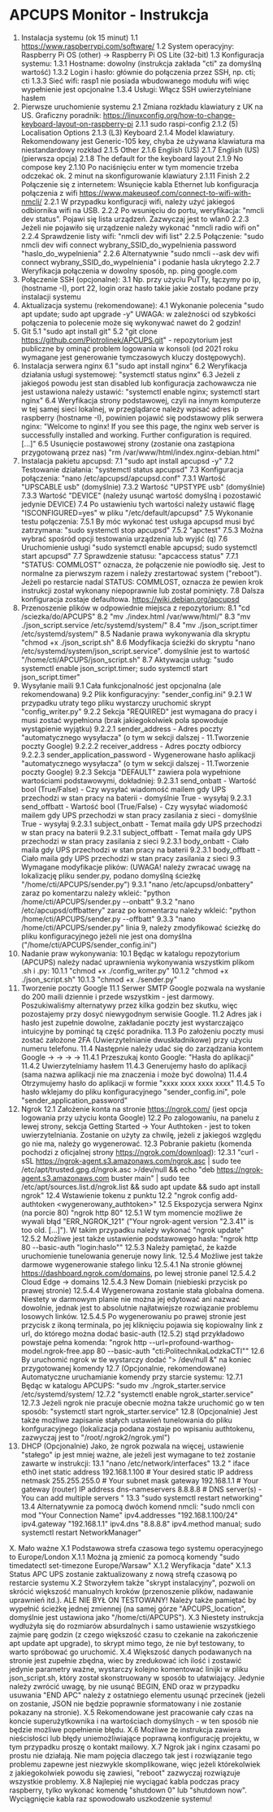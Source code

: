 # APCUPS Monitor - Instrukcja
1. Instalacja systemu (ok 15 minut)
    1.1 https://www.raspberrypi.com/software/
    1.2 System operacyjny: Raspberry Pi OS (other) -> Raspberry Pi OS Lite (32-bit)
    1.3 Konfiguracja systemu:
        1.3.1 Hostname: dowolny (instrukcja zakłada "cti" za domyślną wartość)
        1.3.2 Login i hasło: głównie do połączenia przez SSH, np. cti; cti
        1.3.3 Sieć wifi: rasp1 nie posiada wbudowanego modułu wifi więc wypełnienie jest opcjonalne
        1.3.4 Usługi: Włącz SSH uwierzytelniane hasłem
3. Pierwsze uruchomienie systemu
	2.1 Zmiana rozkładu klawiatury z UK na US. Graficzny poradnik: https://linuxconfig.org/how-to-change-keyboard-layout-on-raspberry-pi
		2.1.1 sudo raspi-config
		2.1.2 (5) Localisation Options
		2.1.3 (L3) Keyboard
		2.1.4 Model klawiatury. Rekomendowany jest Generic-105 key, chyba że używana klawiatura ma niestandardowy rozkład
		2.1.5 Other
		2.1.6 English (US)
		2.1.7 English (US) (pierwsza opcja)
		2.1.8 The default for the keyboard layout
		2.1.9 No compose key
		2.1.10 Po naciśnięciu enter w tym momencie trzeba odczekać ok. 2 minut na skonfigurowanie klawiatury
		2.1.11 Finish
	2.2 Połączenie się z internetem: Wsunięcie kabla Ethernet lub konfiguracja połączenia z wifi https://www.makeuseof.com/connect-to-wifi-with-nmcli/
		2.2.1 W przypadku konfiguracji wifi, należy użyć jakiegoś odbiornika wifi na USB.
		2.2.2 Po wsunięciu do portu, weryfikacja: "nmcli dev status". Pojawi się lista urządzeń. Zazwyczaj jest to wlan0
		2.2.3 Jeżeli nie pojawiło się urządzenie należy wykonać "nmcli radio wifi on"
		2.2.4 Sprawdzenie listy wifi: "nmcli dev wifi list" 
		2.2.5 Połączenie: "sudo nmcli dev wifi connect wybrany_SSID_do_wypelnienia password "haslo_do_wypelnienia"
		2.2.6 Alternatywnie "sudo nmcli --ask dev wifi connect wybrany_SSID_do_wypelnienia" i podanie hasla ukrytego
		2.2.7 Weryfikacja połączenia w dowolny sposób, np. ping google.com
4. Połączenie SSH (opcjonalne):
	3.1 Np. przy użyciu PuTTy, łączymy po ip, (hostname -I), port 22, login oraz hasło takie jakie zostało podane przy instalacji systemu
5. Aktualizacja systemu (rekomendowane):
	4.1 Wykonanie polecenia "sudo apt update; sudo apt upgrade -y" UWAGA: w zależności od szybkości połączenia to polecenie może się wykonywać nawet do 2 godzin!
6. Git
	5.1 "sudo apt install git"
	5.2 "git clone https://github.com/Piotrolinek/APCUPS.git" - repozytorium jest publiczne by ominąć problem logowania w konsoli (od 2021 roku wymagane jest generowanie tymczasowych kluczy dostępowych).
7. Instalacja serwera nginx
	6.1 "sudo apt install nginx"
	6.2 Weryfikacja działania usługi systemowej: "systemctl status nginx"
	6.3 Jeżeli z jakiegoś powodu jest stan disabled lub konfiguracja zachowawcza nie jest ustawiona należy ustawić: "systemctl enable nginx; systemctl start nginx"
	6.4 Weryfikacja strony podstawowej, czyli na innym komputerze w tej samej sieci lokalnej, w przeglądarce należy wpisać adres ip raspberry (hostname -I), powinien pojawić się podstawowy plik serwera nginx: "Welcome to nginx! If you see this page, the nginx web server is successfully installed and working. Further configuration is required. [...]"
	6.5 Usunięcie postawowej strony (zostanie ona zastąpiona przygotowaną przez nas) "rm /var/www/html/index.nginx-debian.html"
8. Instalacja pakietu apcupsd:
	7.1 "sudo apt install apcupsd -y"
	7.2 Testowanie działania: "systemctl status apcupsd"
	7.3 Konfiguracja połączenia: "nano /etc/apcupsd/apcupsd.conf"
		7.3.1 Wartość "UPSCABLE usb" (domyślnie)
		7.3.2 Wartość "UPSTYPE usb" (domyślnie)
		7.3.3 Wartość "DEVICE" (należy usunąć wartość domyślną i pozostawić jedynie DEVICE)
	7.4 Po ustawieniu tych wartości należy ustawić flagę "ISCONFIGURED=yes" w pliku "/etc/default/apcupsd"
	7.5 Wykonanie testu połączenia: 
		7.5.1 By móc wykonać test usługa apcupsd musi być zatrzymana: "sudo systemctl stop apcupsd"
		7.5.2 "apctest"
		7.5.3 Można wybrać spośród opcji testowania urządzenia lub wyjść (q)
	7.6 Uruchomienie usługi "sudo systemctl enable apcupsd; sudo systemctl start apcupsd"
	7.7 Sprawdzenie statusu: "apcaccess status"
		7.7.1 "STATUS: COMMLOST" oznacza, że połączenie nie powiodło się. Jest to normalne za pierwszym razem i należy zrestartować system ("reboot"). Jeżeli po restarcie nadal STATUS: COMMLOST, oznacza że pewien krok instrukcji został wykonany niepoprawnie lub został pominięty. 
	7.8 Dalsza konfiguracja zostaje defaultowa. https://wiki.debian.org/apcupsd
9. Przenoszenie plików w odpowiednie miejsca z repozytorium:
	8.1 "cd /sciezka/do/APCUPS"
	8.2 "mv ./index.html /var/www/html/"
	8.3 "mv ./json_script.service /etc/systemd/system/"
	8.4 "mv ./json_script.timer  /etc/systemd/system/"
	8.5 Nadanie prawa wykonywania dla skryptu "chmod +x ./json_script.sh"
	8.6 Modyfikacja ścieżki do skryptu "nano /etc/systemd/system/json_script.service". domyślnie jest to wartość "/home/cti/APCUPS/json_script.sh"
	8.7 Aktywacja usług: "sudo systemctl enable json_script.timer; sudo systemctl start json_script.timer"
10. Wysyłanie maili
	9.1 Cała funkcjonalność jest opcjonalna (ale rekomendowana)
	9.2 Plik konfiguracyjny: "sender_config.ini"
		9.2.1 W przypadku utraty tego pliku wystarczy uruchomić skrypt "config_writer.py"
		9.2.2 Sekcja "REQUIRED" jest wymagana do pracy i musi zostać wypełniona (brak jakiegokolwiek pola spowoduje wystąpienie wyjątku)
			9.2.2.1 sender_address - Adres poczty "automatycznego wysyłacza" (o tym w sekcji dalszej - 11.Tworzenie poczty Google)
			9.2.2.2 receiver_address - Adres poczty odbiorcy
			9.2.2.3 sender_application_password - Wygenerowane hasło aplikacji "automatycznego wysyłacza" (o tym w sekcji dalszej - 11.Tworzenie poczty Google)
		9.2.3 Sekcja "DEFAULT" zawiera pola wypełnione wartościami podstawowymi, dokładniej:
			9.2.3.1 send_onbatt - Wartość bool (True/False) - Czy wysyłać wiadomość mailem gdy UPS przechodzi w stan pracy na baterii - domyślnie True - wysyłaj
			9.2.3.1 send_offbatt - Wartość bool (True/False) - Czy wysyłać wiadomość mailem gdy UPS przechodzi w stan pracy zasilania z sieci - domyślnie True - wysyłaj
			9.2.3.1 subject_onbatt - Temat maila gdy UPS przechodzi w stan pracy na baterii
			9.2.3.1 subject_offbatt - Temat maila gdy UPS przechodzi w stan pracy zasilania z sieci
			9.2.3.1 body_onbatt - Ciało maila gdy UPS przechodzi w stan pracy na baterii
			9.2.3.1 body_offbatt - Ciało maila gdy UPS przechodzi w stan pracy zasilania z sieci
	9.3 Wymagane modyfikacje plików: (UWAGA! należy zwracać uwagę na lokalizację pliku sender.py, podano domyślną ścieżkę "/home/cti/APCUPS/sender.py")
		9.3.1 "nano /etc/apcupsd/onbattery" zaraz po komentarzu należy wkleić: "python /home/cti/APCUPS/sender.py --onbatt"
		9.3.2 "nano /etc/apcupsd/offbattery" zaraz po komentarzu należy wkleić: "python /home/cti/APCUPS/sender.py --offbatt"
		9.3.3 "nano /home/cti/APCUPS/sender.py" linia 9, należy zmodyfikować ścieżkę do pliku konfiguracyjnego jeżeli nie jest ona domyślna ("/home/cti/APCUPS/sender_config.ini")
11. Nadanie praw wykonywania:
	10.1 Będąc w katalogu repozytorium (APCUPS) należy nadać uprawnienia wykonywania wszystkim plikom .sh i .py:
		10.1.1 "chmod +x ./config_writer.py"
		10.1.2 "chmod +x ./json_script.sh"
		10.1.3 "chmod +x ./sender.py"
12. Tworzenie poczty Google
	11.1 Serwer SMTP Google pozwala na wysłanie do 200 maili dziennie i przede wszystkim - jest darmowy. Poszukiwaliśmy alternatywy przez kilka godzin bez skutku, więc pozostajemy przy dosyć niewygodnym serwisie Google.
	11.2 Adres jak i hasło jest zupełnie dowolne, zakładanie poczty jest wystarczająco intuicyjne by pominąć tą część poradnika.
	11.3 Po założeniu poczty musi zostać założone 2FA (Uwierzytelnianie dwuskładnikowe) przy użyciu numeru telefonu.
	11.4 Następnie należy udać się do zarządzania kontem Google ->  ->  ->  -> 
		11.4.1 Przeszukaj konto Google: "Hasła do aplikacji"
		11.4.2 Uwierzytelniamy hasłem
		11.4.3 Generujemy hasło do aplikacji (sama nazwa aplikacji nie ma znaczenia i może być dowolna)
		11.4.4 Otrzymujemy hasło do aplikacji w formie "xxxx xxxx xxxx xxxx"
		11.4.5 To hasło wklejamy do pliku konfiguracyjnego "sender_config.ini", pole "sender_application_password"
13. Ngrok
	12.1 Założenie konta na stronie https://ngrok.com/ (jest opcja logowania przy użyciu konta Google)
	12.2 Po zalogowaniu, na panelu z lewej strony, sekcja Getting Started -> Your Authtoken - jest to token uwierzytelniania. Zostanie on użyty za chwilę, jeżeli z jakiegoś względu go nie ma, należy go wygenerować.
	12.3 Pobranie pakietu (komenda pochodzi z oficjalnej strony https://ngrok.com/download):
		12.3.1 "curl -sSL https://ngrok-agent.s3.amazonaws.com/ngrok.asc | sudo tee /etc/apt/trusted.gpg.d/ngrok.asc >/dev/null && echo "deb https://ngrok-agent.s3.amazonaws.com buster main" | sudo tee /etc/apt/sources.list.d/ngrok.list && sudo apt update && sudo apt install ngrok"
	12.4 Wstawienie tokenu z punktu 12.2 "ngrok config add-authtoken <wygenerowany_authtoken>"
	12.5 Ekspozycja serwera Nginx (na porcie 80) "ngrok http 80"
		12.5.1 W tym momencie możliwe że wywali błąd "ERR_NGROK_121" ("Your ngrok-agent version "2.3.41" is too old. [...]"). W takim przypadku należy wykonać "ngrok update"
		12.5.2 Możliwe jest także ustawienie podstawowego hasła: "ngrok http 80 --basic-auth "login:haslo""
		12.5.3 Należy pamiętać, że każde uruchomienie tunelowania generuje nowy link.
		12.5.4 Możliwe jest także darmowe wygenerowanie stałego linku
			12.5.4.1 Na stronie głównej https://dashboard.ngrok.com/domains, po lewej stronie panel
			12.5.4.2 Cloud Edge -> domains
			12.5.4.3 New Domain (niebieski przycisk po prawej stronie)
			12.5.4.4 Wygenerowana zostanie stała globalna domena. Niestety w darmowym planie nie można jej edytować ani nazwać dowolnie, jednak jest to absolutnie najłatwiejsze rozwiązanie problemu losowych linków.
			12.5.4.5 Po wygenerowaniu po prawej stronie jest przycisk z ikoną terminala, po jej kliknięciu pojawia się kopiowalny link z url, do którego można dodać basic-auth (12.5.2) stąd przykładowo powstaje pełna komenda: "ngrok http --url=profound-warthog-model.ngrok-free.app 80 --basic-auth "cti:PolitechnikaLodzkaCTI""
	12.6 By uruchomić ngrok w tle wystarczy dodać "> /dev/null &" na koniec przygotowanej komendy
	12.7 (Opcjonalnie, rekomendowane) Automatyczne uruchamianie komendy przy starcie systemu:
		12.7.1 Będąc w katalogu APCUPS: "sudo mv ./ngrok_starter.service /etc/systemd/system/ 
		12.7.2 "systemctl enable ngrok_starter.service"
		12.7.3 Jeżeli ngrok nie pracuje obecnie można także uruchomić go w ten sposób: "systemctl start ngrok_starter.service"
	12.8 (Opcjonalnie) Jest także możliwe zapisanie stałych ustawień tunelowania do pliku konfguracyjnego (lokalizacja podana zostaje po wpisaniu authtokenu, zazwyczaj jest to "/root/.ngrok2/ngrok.yml")
14. DHCP (Opcjonalnie) Jako, że ngrok pozwala na więcej, ustawienie "stałego" ip jest mniej ważne, ale jeżeli jest wymagane to też zostanie zawarte w instrukcji:
	13.1 "nano /etc/network/interfaces"
	13.2 "
		iface eth0 inet static
		address 192.168.1.100        # Your desired static IP address
		netmask 255.255.255.0        # Your subnet mask
		gateway 192.168.1.1          # Your gateway (router) IP address
		dns-nameservers 8.8.8.8      # DNS server(s) - You can add multiple servers
		"
	13.3 "sudo systemctl restart networking"
	13.4 Alternatywnie za pomocą dwóch komend nmcli: "sudo nmcli con mod "Your Connection Name" ipv4.addresses "192.168.1.100/24" ipv4.gateway "192.168.1.1" ipv4.dns "8.8.8.8" ipv4.method manual; sudo systemctl restart NetworkManager"


X. Mało ważne
	X.1 Podstawowa strefa czasowa tego systemu operacyjnego to Europe/London
		X.1.1 Można ją zmienić za pomocą komendy "sudo timedatectl set-timezone Europe/Warsaw"
		X.1.2 Weryfikacja "date"
		X.1.3 Status APC UPS zostanie zaktualizowany z nową strefą czasową po restarcie systemu
	X.2 Stworzyłem także "skrypt instalacyjny", pozwoli on skrócić większość manualnych kroków (przenoszenie plików, nadawanie uprawnień itd.). ALE NIE BYŁ ON TESTOWANY! Należy także pamiętać by wypełnić ścieżkę jednej zmiennej (na samej górze "APCUPS_location", domyślnie jest ustawiona jako "/home/cti/APCUPS").
	X.3 Niestety instrukcja wydłużyła się do rozmiarów absurdalnych i samo ustawienie wszystkiego zajmie parę godzin (z czego większość czasu to czekanie na zakończenie apt update apt upgrade), to skrypt mimo tego, że nie był testowany, to warto spróbować go uruchomić. 
	X.4 Większość danych podawanych na stronie jest zupełnie zbędna, wiec by zredukować ich ilość i zostawić jedynie parametry ważne, wystarczy kolejno komentować linijki w pliku json_script.sh, który został skonstruowany w sposób to ułatwiający. Jedynie należy zwrócić uwagę, by nie usunąć BEGIN, END oraz w przypadku usuwania "END APC" należy z ostatniego elementu usunąć przecinek (jeżeli on zostanie, JSON nie będzie poprawnie sformatowany i nie zostanie pokazany na stronie).
	X.5 Rekomendowane jest pracowanie cały czas na koncie superużytkownika i na wartościach domyślnych - w ten sposób nie będzie możliwe popełnienie błędu.
	X.6 Możliwe że instrukcja zawiera nieścisłości lub błędy uniemożliwiające poprawną konfigurację projektu, w tym przypadku proszę o kontakt mailowy.
	X.7 Ngrok jak i nginx czasami po prostu nie działają. Nie mam pojęcia dlaczego tak jest i rozwiązanie tego problemu zapewne jest niezwykle skomplikowane, więc jeżeli którekolwiek z jakiegokolwiek powodu się zawiesi, "reboot" zazwyczaj rozwiązuje wszystkie problemy.
	X.8 Najlepiej nie wyciągać kabla podczas pracy raspberry, tylko wykonać komendę "shutdown 0" lub "shutdown now". Wyciągnięcie kabla raz spowodowało uszkodzenie systemu!
